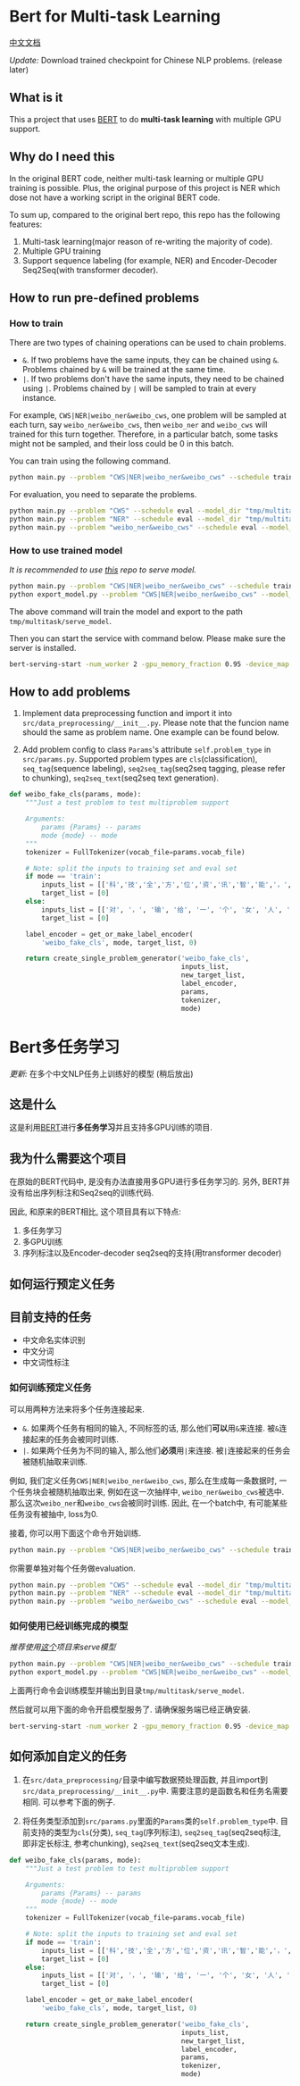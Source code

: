 # Bert for Multi-task Learning

[中文文档](#Bert多任务学习)

*Update:* Download trained checkpoint for Chinese NLP problems. (release later)

## What is it

This a project that uses [BERT](https://github.com/google-research/bert) to do **multi-task learning** with multiple GPU support.

## Why do I need this

In the original BERT code, neither multi-task learning or multiple GPU training is possible. Plus, the original purpose of this project is NER which dose not have a working script in the original BERT code.

To sum up, compared to the original bert repo, this repo has the following features:

1. Multi-task learning(major reason of re-writing the majority of code).
2. Multiple GPU training
3. Support sequence labeling (for example, NER) and Encoder-Decoder Seq2Seq(with transformer decoder).

## How to run pre-defined problems

### How to train

There are two types of chaining operations can be used to chain problems.

- `&`. If two problems have the same inputs, they can be chained using `&`. Problems chained by `&` will be trained at the same time.
- `|`. If two problems don't have the same inputs, they need to be chained using `|`. Problems chained by `|` will be sampled to train at every instance.

For example, `CWS|NER|weibo_ner&weibo_cws`, one problem will be sampled at each turn, say `weibo_ner&weibo_cws`, then `weibo_ner` and `weibo_cws` will trained for this turn together. Therefore, in a particular batch, some tasks might not be sampled, and their loss could be 0 in this batch.

You can train using the following command.

```bash
python main.py --problem "CWS|NER|weibo_ner&weibo_cws" --schedule train --model_dir "tmp/multitask"
```

For evaluation, you need to separate the problems.

```bash
python main.py --problem "CWS" --schedule eval --model_dir "tmp/multitask"
python main.py --problem "NER" --schedule eval --model_dir "tmp/multitask"
python main.py --problem "weibo_ner&weibo_cws" --schedule eval --model_dir "tmp/multitask"
```

### How to use trained model

*It is recommended to use [this](https://github.com/JayYip/bert-as-service) repo to serve model.*

```bash
python main.py --problem "CWS|NER|weibo_ner&weibo_cws" --schedule train --model_dir "tmp/multitask"
python export_model.py --problem "CWS|NER|weibo_ner&weibo_cws" --model_dir "tmp/multitask"
```

The above command will train the model and export to the path `tmp/multitask/serve_model`.

Then you can start the service with command below. Please make sure the server is installed.

```bash
bert-serving-start -num_worker 2 -gpu_memory_fraction 0.95 -device_map 0 1 -problem "CWS|NER|weibo_ner&weibo_cws" -model_dir tmp/multitask/serve_model
```

## How to add problems

1. Implement data preprocessing function and import it into `src/data_preprocessing/__init__.py`. Please note that the funcion name should the same as problem name. One example can be found below.

2. Add problem config to class `Params`'s attribute `self.problem_type` in `src/params.py`. Supported problem types are `cls`(classification), `seq_tag`(sequence labeling), `seq2seq_tag`(seq2seq tagging, please refer to chunking), `seq2seq_text`(seq2seq text generation).

```python
def weibo_fake_cls(params, mode):
    """Just a test problem to test multiproblem support

    Arguments:
        params {Params} -- params
        mode {mode} -- mode
    """
    tokenizer = FullTokenizer(vocab_file=params.vocab_file)

    # Note: split the inputs to training set and eval set
    if mode == 'train':
        inputs_list = [['科','技','全','方','位','资','讯','智','能','，','快','捷','的','汽','车','生','活','需','要','有','三','屏','一','云','爱','你']]
        target_list = [0]
    else:
        inputs_list = [['对', '，', '输', '给', '一', '个', '女', '人', '，', '的', '成', '绩', '。', '失', '望']]
        target_list = [0]

    label_encoder = get_or_make_label_encoder(
        'weibo_fake_cls', mode, target_list, 0)

    return create_single_problem_generator('weibo_fake_cls',
                                           inputs_list,
                                           new_target_list,
                                           label_encoder,
                                           params,
                                           tokenizer,
                                           mode)
```

# Bert多任务学习

*更新:* 在多个中文NLP任务上训练好的模型 (稍后放出)

## 这是什么

这是利用[BERT](https://github.com/google-research/bert)进行**多任务学习**并且支持多GPU训练的项目.

## 我为什么需要这个项目

在原始的BERT代码中, 是没有办法直接用多GPU进行多任务学习的. 另外, BERT并没有给出序列标注和Seq2seq的训练代码.

因此, 和原来的BERT相比, 这个项目具有以下特点:

1. 多任务学习
2. 多GPU训练
3. 序列标注以及Encoder-decoder seq2seq的支持(用transformer decoder)

## 如何运行预定义任务

## 目前支持的任务

- 中文命名实体识别
- 中文分词
- 中文词性标注

### 如何训练预定义任务

可以用两种方法来将多个任务连接起来.

- `&`. 如果两个任务有相同的输入, 不同标签的话, 那么他们**可以**用`&`来连接. 被`&`连接起来的任务会被同时训练.
- `|`. 如果两个任务为不同的输入, 那么他们**必须**用`|`来连接. 被`|`连接起来的任务会被随机抽取来训练.

例如, 我们定义任务`CWS|NER|weibo_ner&weibo_cws`, 那么在生成每一条数据时, 一个任务块会被随机抽取出来, 例如在这一次抽样中, `weibo_ner&weibo_cws`被选中. 那么这次`weibo_ner`和`weibo_cws`会被同时训练. 因此, 在一个batch中, 有可能某些任务没有被抽中, loss为0.

接着, 你可以用下面这个命令开始训练.

```bash
python main.py --problem "CWS|NER|weibo_ner&weibo_cws" --schedule train --model_dir "tmp/multitask"
```

你需要单独对每个任务做evaluation.

```bash
python main.py --problem "CWS" --schedule eval --model_dir "tmp/multitask"
python main.py --problem "NER" --schedule eval --model_dir "tmp/multitask"
python main.py --problem "weibo_ner&weibo_cws" --schedule eval --model_dir "tmp/multitask"
```

### 如何使用已经训练完成的模型

*推荐使用[这个](https://github.com/JayYip/bert-as-service)项目来serve模型*

```bash
python main.py --problem "CWS|NER|weibo_ner&weibo_cws" --schedule train --model_dir "tmp/multitask"
python export_model.py --problem "CWS|NER|weibo_ner&weibo_cws" --model_dir "tmp/multitask"
```

上面两行命令会训练模型并输出到目录`tmp/multitask/serve_model`.

然后就可以用下面的命令开启模型服务了. 请确保服务端已经正确安装.

```bash
bert-serving-start -num_worker 2 -gpu_memory_fraction 0.95 -device_map 0 1 -problem "CWS|NER|weibo_ner&weibo_cws" -model_dir tmp/multitask/serve_model
```

## 如何添加自定义的任务

1. 在`src/data_preprocessing/`目录中编写数据预处理函数, 并且import到`src/data_preprocessing/__init__.py`中. 需要注意的是函数名和任务名需要相同. 可以参考下面的例子.

2. 将任务类型添加到`src/params.py`里面的`Params`类的`self.problem_type`中. 目前支持的类型为`cls`(分类), `seq_tag`(序列标注), `seq2seq_tag`(seq2seq标注, 即非定长标注, 参考chunking), `seq2seq_text`(seq2seq文本生成).

```python
def weibo_fake_cls(params, mode):
    """Just a test problem to test multiproblem support

    Arguments:
        params {Params} -- params
        mode {mode} -- mode
    """
    tokenizer = FullTokenizer(vocab_file=params.vocab_file)

    # Note: split the inputs to training set and eval set
    if mode == 'train':
        inputs_list = [['科','技','全','方','位','资','讯','智','能','，','快','捷','的','汽','车','生','活','需','要','有','三','屏','一','云','爱','你']]
        target_list = [0]
    else:
        inputs_list = [['对', '，', '输', '给', '一', '个', '女', '人', '，', '的', '成', '绩', '。', '失', '望']]
        target_list = [0]

    label_encoder = get_or_make_label_encoder(
        'weibo_fake_cls', mode, target_list, 0)

    return create_single_problem_generator('weibo_fake_cls',
                                           inputs_list,
                                           new_target_list,
                                           label_encoder,
                                           params,
                                           tokenizer,
                                           mode)
```
